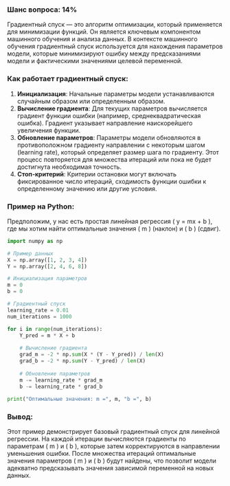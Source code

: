 ### Шанс вопроса: 14%

Градиентный спуск — это алгоритм оптимизации, который применяется для минимизации функций. Он является ключевым компонентом машинного обучения и анализа данных. В контексте машинного обучения градиентный спуск используется для нахождения параметров модели, которые минимизируют ошибку между предсказаниями модели и фактическими значениями целевой переменной.

### Как работает градиентный спуск:
1. **Инициализация**: Начальные параметры модели устанавливаются случайным образом или определенным образом.
2. **Вычисление градиента**: Для текущих параметров вычисляется градиент функции ошибки (например, среднеквадратическая ошибка). Градиент указывает направление наискорейшего увеличения функции.
3. **Обновление параметров**: Параметры модели обновляются в противоположном градиенту направлении с некоторым шагом (learning rate), который определяет размер шага по градиенту. Этот процесс повторяется для множества итераций или пока не будет достигнута необходимая точность.
4. **Стоп-критерий**: Критерии остановки могут включать фиксированное число итераций, сходимость функции ошибки к определенному значению или другие условия.

### Пример на Python:
Предположим, у нас есть простая линейная регрессия \( y = mx + b \), где мы хотим найти оптимальные значения \( m \) (наклон) и \( b \) (сдвиг).

```python
import numpy as np

# Пример данных
X = np.array([1, 2, 3, 4])
Y = np.array([2, 4, 6, 8])

# Инициализация параметров
m = 0
b = 0

# Градиентный спуск
learning_rate = 0.01
num_iterations = 1000

for i in range(num_iterations):
    Y_pred = m * X + b
    
    # Вычисление градиента
    grad_m = -2 * np.sum(X * (Y - Y_pred)) / len(X)
    grad_b = -2 * np.sum(Y - Y_pred) / len(X)
    
    # Обновление параметров
    m -= learning_rate * grad_m
    b -= learning_rate * grad_b
    
print("Оптимальные значения: m =", m, "b =", b)
```

### Вывод:
Этот пример демонстрирует базовый градиентный спуск для линейной регрессии. На каждой итерации вычисляются градиенты по параметрам \( m \) и \( b \), которые затем корректируются в направлении уменьшения ошибки. После множества итераций оптимальные значения параметров \( m \) и \( b \) будут найдены, что позволит модели адекватно предсказывать значения зависимой переменной на новых данных.